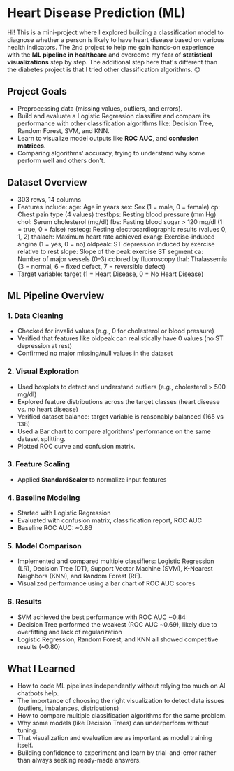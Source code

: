# Heart Disease Prediction (ML)
Hi! This is a mini-project where I explored building a classification model to diagnose whether a person is likely to have heart disease based on various health indicators.
The 2nd project to help me gain hands-on experience with the **ML pipeline in healthcare** and overcome my fear of **statistical visualizations** step by step. The additional step here that's different than the diabetes project is that I tried other classification algorithms. 😊


## Project Goals

- Preprocessing data (missing values, outliers, and errors).
- Build and evaluate a Logistic Regression classifier and compare its performance with other classification algorithms like: Decision Tree, Random Forest, SVM, and KNN.
- Learn to visualize model outputs like **ROC AUC**, and **confusion matrices**.
- Comparing algorithms' accuracy, trying to understand why some perform well and others don't.


## Dataset Overview

- 303 rows, 14 columns
- Features include:
    age: Age in years
    sex: Sex (1 = male, 0 = female)
    cp: Chest pain type (4 values)
    trestbps: Resting blood pressure (mm Hg)
    chol: Serum cholesterol (mg/dl)
    fbs: Fasting blood sugar > 120 mg/dl (1 = true, 0 = false)
    restecg: Resting electrocardiographic results (values 0, 1, 2)
    thalach: Maximum heart rate achieved
    exang: Exercise-induced angina (1 = yes, 0 = no)
    oldpeak: ST depression induced by exercise relative to rest
    slope: Slope of the peak exercise ST segment
    ca: Number of major vessels (0–3) colored by fluoroscopy
    thal: Thalassemia (3 = normal, 6 = fixed defect, 7 = reversible defect)
- Target variable: target (1 = Heart Disease, 0 = No Heart Disease)

## ML Pipeline Overview

### 1. Data Cleaning

- Checked for invalid values (e.g., 0 for cholesterol or blood pressure)
- Verified that features like oldpeak can realistically have 0 values (no ST depression at rest)
- Confirmed no major missing/null values in the dataset

### 2. Visual Exploration

- Used boxplots to detect and understand outliers (e.g., cholesterol > 500 mg/dl)
- Explored feature distributions across the target classes (heart disease vs. no heart disease)
- Verified dataset balance: target variable is reasonably balanced (165 vs 138)
- Used a Bar chart to compare algorithms' performance on the same dataset splitting.
- Plotted ROC curve and confusion matrix.

### 3. Feature Scaling

- Applied **StandardScaler** to normalize input features

### 4. Baseline Modeling

- Started with Logistic Regression
- Evaluated with confusion matrix, classification report, ROC AUC
- Baseline ROC AUC: ~0.86

### 5. Model Comparison

- Implemented and compared multiple classifiers: Logistic Regression (LR), Decision Tree (DT), Support Vector Machine (SVM), K-Nearest Neighbors (KNN), and Random Forest (RF).
- Visualized performance using a bar chart of ROC AUC scores

### 6. Results

- SVM achieved the best performance with ROC AUC ~0.84
- Decision Tree performed the weakest (ROC AUC ~0.69), likely due to overfitting and lack of regularization
- Logistic Regression, Random Forest, and KNN all showed competitive results (~0.80)

## What I Learned

- How to code ML pipelines independently without relying too much on AI chatbots help.
- The importance of choosing the right visualization to detect data issues (outliers, imbalances, distributions)
- How to compare multiple classification algorithms for the same problem.
- Why some models (like Decision Trees) can underperform without tuning.
- That visualization and evaluation are as important as model training itself.
- Building confidence to experiment and learn by trial-and-error rather than always seeking ready-made answers.
